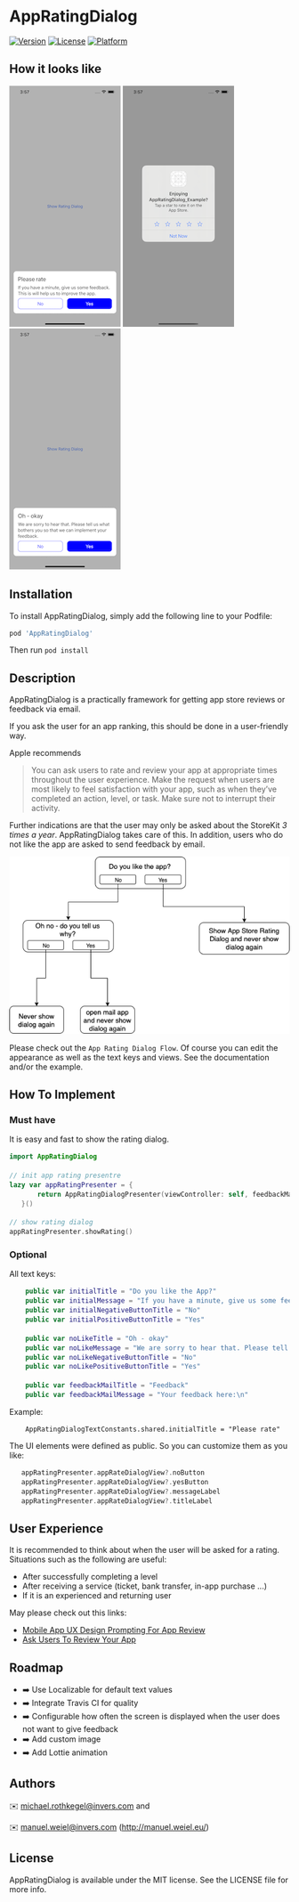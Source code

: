 # AppRatingDialog

[![Version](https://img.shields.io/cocoapods/v/AppRatingDialog.svg?style=flat)](https://cocoapods.org/pods/AppRatingDialog)
[![License](https://img.shields.io/cocoapods/l/AppRatingDialog.svg?style=flat)](https://cocoapods.org/pods/AppRatingDialog)
[![Platform](https://img.shields.io/cocoapods/p/AppRatingDialog.svg?style=flat)](https://cocoapods.org/pods/AppRatingDialog)


## How it looks like

![alt text](https://github.com/invers-gmbh/appratingdialog/blob/master/example_images/example_init.png "Initial Screen")
![alt text](https://github.com/invers-gmbh/appratingdialog/blob/master/example_images/example_rate.png "Apples Rating Dialog")
![alt text](https://github.com/invers-gmbh/appratingdialog/blob/master/example_images/example_dislike.png "When user does not like your app")

## Installation

To install AppRatingDialog, simply add the following line to your Podfile:

```ruby
pod 'AppRatingDialog'
```
Then run `pod install`

## Description

AppRatingDialog is a practically framework for getting app store reviews or feedback via email.

If you ask the user for an app ranking, this should be done in a user-friendly way.  

Apple recommends
> You can ask users to rate and review your app at appropriate times throughout the user experience.
> Make the request when users are most likely to feel satisfaction with your app, such as when they’ve completed an action, level, or task.
> Make sure not to interrupt their activity.

Further indications are that the user may only be asked about the StoreKit *3 times a year*. AppRatingDialog takes care of this. In addition, users who do not like the app are asked to send feedback by email. 

![alt text](https://github.com/invers-gmbh/appratingdialog/blob/master/example_images/app_rating_dialog_flow.png "App Rating Dialog Flow`")

Please check out the `App Rating Dialog Flow`. Of course you can edit the appearance as well as the text keys and views. See the documentation and/or the example.

## How To Implement

### Must have 

It is easy and fast to show the rating dialog. 
```swift
import AppRatingDialog

// init app rating presentre
lazy var appRatingPresenter = {
       return AppRatingDialogPresenter(viewController: self, feedbackMailRecipient: "feedback@my_company.com")
   }()
   
// show rating dialog
appRatingPresenter.showRating()
```

### Optional

All text keys:
```swift
    public var initialTitle = "Do you like the App?"
    public var initialMessage = "If you have a minute, give us some feedback. This helps us improve the app."
    public var initialNegativeButtonTitle = "No"
    public var initialPositiveButtonTitle = "Yes"
    
    public var noLikeTitle = "Oh - okay"
    public var noLikeMessage = "We are sorry to hear that. Please tell us what bothers you so that we can implement your feedback."
    public var noLikeNegativeButtonTitle = "No"
    public var noLikePositiveButtonTitle = "Yes"
    
    public var feedbackMailTitle = "Feedback"
    public var feedbackMailMessage = "Your feedback here:\n"
```

Example:
```
    AppRatingDialogTextConstants.shared.initialTitle = "Please rate"
```

The UI elements were defined as public. So you can customize them as you like:
```swift
   appRatingPresenter.appRateDialogView?.noButton
   appRatingPresenter.appRateDialogView?.yesButton
   appRatingPresenter.appRateDialogView?.messageLabel
   appRatingPresenter.appRateDialogView?.titleLabel
```

## User Experience
It is recommended to think about when the user will be asked for a rating. Situations such as the following are useful: 

* After successfully completing a level
* After receiving a service (ticket, bank transfer, in-app purchase ...)
* If it is an experienced and returning user

May please check out this links: 
* [Mobile App UX Design Prompting For App Review](https://uxplanet.org/mobile-app-ux-design-prompting-for-app-review-5b75c0005cab) 
* [Ask Users To Review Your App](https://medium.com/circa/the-right-way-to-ask-users-to-review-your-app-9a32fd604fca) 


## Roadmap 

* ➡️ Use Localizable for default text values
* ➡️ Integrate Travis CI for quality
* ➡️ Configurable how often the screen is displayed when the user does not want to give feedback 
* ➡️ Add custom image
* ➡️ Add Lottie animation 


## Authors

✉️ michael.rothkegel@invers.com and 

✉️ manuel.weiel@invers.com (http://manuel.weiel.eu/)

## License

AppRatingDialog is available under the MIT license. See the LICENSE file for more info.
